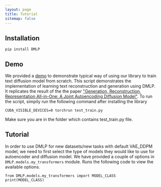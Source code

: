 ```yaml
---
layout: page
title: Tutorial
sitemap: false
---
```


## Installation
```
pip install DMLP
```

## Demo
We provided a [demo](https://github.com/YunhaoLi012/DMLP/blob/torchamp/tests/test_train.py) to demonstrate typical way of using our library to train text diffusion model from scratch. This script demonstrates the implementation of learning text reconstruction and generation using DMLP. It replicates the result of the the paper ["Generation, Reconstruction, Representation All-in-One: A Joint Autoencoding Diffusion Model"](https://openreview.net/forum?id=bgIZDxd2bM). To run the script, simpily run the following command after installing the library
```
CUDA_VISIBLE_DEVICES=0 torchrun test_train.py
```
Make sure you are in the folder which contains test_train.py file. 

## Tutorial
In order to use DMLP for new datasets/new tasks with default VAE_DDPM model, we need to first select the type of models they would like to use for autoencoder and diffusion model. We have provided a couple of options in ```DMLP.models.my_transformers``` module. Runs the following code to view the available options.

```
from DMLP.models.my_transformers import MODEL_CLASS
print(MODEL_CLASS)
```

###

